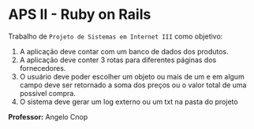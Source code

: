 # APS II - Ruby on Rails

Trabalho de `Projeto de Sistemas em Internet III` como objetivo:

1. A aplicação deve contar com um  banco de dados dos produtos.
2. A aplicação deve conter 3 rotas para diferentes  páginas  dos fornecedores.
3. O  usuário  deve  poder  escolher  um  objeto  ou  mais  de  um  e  em  algum  campo  deve  ser retornado a soma dos preços ou o valor total de uma possivel compra.
4. O sistema  deve gerar um  log externo  ou um txt na pasta do projeto

**Professor:** Angelo Cnop